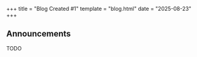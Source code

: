 +++
title = "Blog Created #1"
template = "blog.html"
date = "2025-08-23"
+++

## Announcements

TODO

